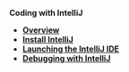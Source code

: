 <studio>


<strong>Coding with IntelliJ<strong>
<ul>
<li><a href="/articles/04_fabric_studio/04a_IntelliJ/01_intelliJ_overview.md">Overview</a></li> 
<li><a href="/articles/04_fabric_studio/04a_IntelliJ/02_intelliJ_install.md">Install IntelliJ</a></li>
<li><a href="/articles/04_fabric_studio/04a_IntelliJ/03_intelliJ_from_fabric_studio.md">Launching the IntelliJ IDE</a></li>  
<li><a href="/articles/04_fabric_studio/04a_IntelliJ/04_debugging_with_intelliJ.md">Debugging with IntelliJ</a></li>  
</ul>
  
  
  </studio>


